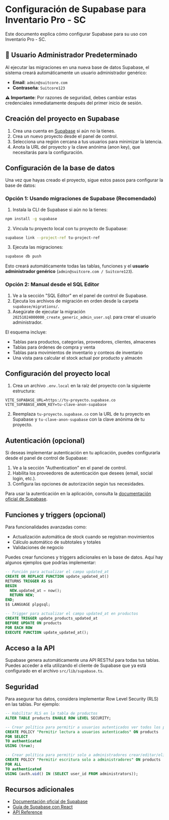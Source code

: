# Configuración de Supabase para Inventario Pro - SC

Este documento explica cómo configurar Supabase para su uso con Inventario Pro - SC.

## 🔐 Usuario Administrador Predeterminado

Al ejecutar las migraciones en una nueva base de datos Supabase, el sistema creará automáticamente un usuario administrador genérico:

- **Email**: `admin@suitcore.com`
- **Contraseña**: `Suitcore123`

**⚠️ Importante**: Por razones de seguridad, debes cambiar estas credenciales inmediatamente después del primer inicio de sesión.

## Creación del proyecto en Supabase

1. Crea una cuenta en [Supabase](https://supabase.com) si aún no la tienes.
2. Crea un nuevo proyecto desde el panel de control.
3. Selecciona una región cercana a tus usuarios para minimizar la latencia.
4. Anota la URL del proyecto y la clave anónima (anon key), que necesitarás para la configuración.

## Configuración de la base de datos

Una vez que hayas creado el proyecto, sigue estos pasos para configurar la base de datos:

### Opción 1: Usando migraciones de Supabase (Recomendado)

1. Instala la CLI de Supabase si aún no la tienes:
```bash
npm install -g supabase
```

2. Vincula tu proyecto local con tu proyecto de Supabase:
```bash
supabase link --project-ref tu-project-ref
```

3. Ejecuta las migraciones:
```bash
supabase db push
```

Esto creará automáticamente todas las tablas, funciones y el **usuario administrador genérico** (`admin@suitcore.com / Suitcore123`).

### Opción 2: Manual desde el SQL Editor

1. Ve a la sección "SQL Editor" en el panel de control de Supabase.
2. Ejecuta los archivos de migración en orden desde la carpeta `supabase/migrations/`.
3. Asegúrate de ejecutar la migración `20251024000000_create_generic_admin_user.sql` para crear el usuario administrador.

El esquema incluye:
- Tablas para productos, categorías, proveedores, clientes, almacenes
- Tablas para órdenes de compra y venta
- Tablas para movimientos de inventario y conteos de inventario
- Una vista para calcular el stock actual por producto y almacén

## Configuración del proyecto local

1. Crea un archivo `.env.local` en la raíz del proyecto con la siguiente estructura:

```
VITE_SUPABASE_URL=https://tu-proyecto.supabase.co
VITE_SUPABASE_ANON_KEY=tu-clave-anon-supabase
```

2. Reemplaza `tu-proyecto.supabase.co` con la URL de tu proyecto en Supabase y `tu-clave-anon-supabase` con la clave anónima de tu proyecto.

## Autenticación (opcional)

Si deseas implementar autenticación en tu aplicación, puedes configurarla desde el panel de control de Supabase:

1. Ve a la sección "Authentication" en el panel de control.
2. Habilita los proveedores de autenticación que desees (email, social login, etc.).
3. Configura las opciones de autorización según tus necesidades.

Para usar la autenticación en la aplicación, consulta la [documentación oficial de Supabase](https://supabase.com/docs/guides/auth).

## Funciones y triggers (opcional)

Para funcionalidades avanzadas como:
- Actualización automática de stock cuando se registran movimientos
- Cálculo automático de subtotales y totales
- Validaciones de negocio

Puedes crear funciones y triggers adicionales en la base de datos. Aquí hay algunos ejemplos que podrías implementar:

```sql
-- Función para actualizar el campo updated_at
CREATE OR REPLACE FUNCTION update_updated_at()
RETURNS TRIGGER AS $$
BEGIN
  NEW.updated_at = now();
  RETURN NEW;
END;
$$ LANGUAGE plpgsql;

-- Trigger para actualizar el campo updated_at en productos
CREATE TRIGGER update_products_updated_at
BEFORE UPDATE ON products
FOR EACH ROW
EXECUTE FUNCTION update_updated_at();
```

## Acceso a la API

Supabase genera automáticamente una API RESTful para todas tus tablas. Puedes acceder a ella utilizando el cliente de Supabase que ya está configurado en el archivo `src/lib/supabase.ts`.

## Seguridad

Para asegurar tus datos, considera implementar Row Level Security (RLS) en las tablas. Por ejemplo:

```sql
-- Habilitar RLS en la tabla de productos
ALTER TABLE products ENABLE ROW LEVEL SECURITY;

-- Crear política para permitir a usuarios autenticados ver todos los productos
CREATE POLICY "Permitir lectura a usuarios autenticados" ON products
FOR SELECT
TO authenticated
USING (true);

-- Crear política para permitir solo a administradores crear/editar/eliminar productos
CREATE POLICY "Permitir escritura solo a administradores" ON products
FOR ALL
TO authenticated
USING (auth.uid() IN (SELECT user_id FROM administrators));
```

## Recursos adicionales

- [Documentación oficial de Supabase](https://supabase.com/docs)
- [Guía de Supabase con React](https://supabase.com/docs/guides/with-react)
- [API Reference](https://supabase.com/docs/reference) 